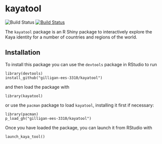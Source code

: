 kayatool
========

![Build Status](https://travis-ci.org/gilligan-ees-3310/kaya-tool.svg?branch=master)
[![Build Status](https://gitlab.jgilligan.org/gilligan_teaching/ees_3310/ees_3310_software/kaya-tool/badges/master/build.svg)](https://gitlab.jgilligan.org/gilligan_teaching/ees_3310/ees_3310_software/kaya-tool/commits/master)

The `kayatool` package is an R Shiny package to interactively explore the Kaya identity for a number of countries and regions of the world.

Installation
------------

To install this package you can use the `devtools` package in RStudio to run

    library(devtools)
    install_github("gilligan-ees-3310/kayatool")

and then load the package with

    library(kayatool)

or use the `pacman` package to load `kayatool`, installing it first if necessary:

    library(pacman)
    p_load_gh("gilligan-ees-3310/kayatool")

Once you have loaded the package, you can launch it from RStudio with

    launch_kaya_tool()
